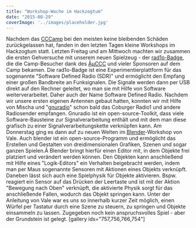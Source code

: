 ```yaml
---
title: "Workshop-Woche im Hackzogtum"
date: "2015-08-29"
coverImage: '../images/placeholder.jpg'
---
```


Nachdem das [CCCamp](https://events.ccc.de/camp/2015/wiki/Main_Page) bei den meisten keine bleibenden Schäden zurückgelassen hat, fanden in den letzten Tagen kleine Workshops im Hackzogtum statt. Letzten Freitag und am Mittwoch machten wir zusammen die ersten Gehversuche mit unserem neuen Spielzeug - der [rad1o-Badge](https://events.ccc.de/camp/2015/wiki/Projects:Rad1o), die die Camp-Besucher dank des [ÂµCCC](http://muc.ccc.de/) und vieler Sponsoren auf dem Camp bekamen. Die rad1o-Badge ist eine Experimentierplattform für das sogenannte "Software Defined Radio (SDR)" und ermöglicht den Empfang einer großen Bandbreite an Funksignalen. Die Signale werden dann per USB direkt auf den Rechner geleitet, wo man sie mit Hilfe von Software weiterverarbeitet. Daher auch der Name Software Defined Radio. Nachdem wir unsere ersten eigenen Antennen gebaut hatten, konnten wir mit Hilfe von Mischa und "[gnuradio](http://gnuradio.org/redmine/projects/gnuradio/wiki)" schon bald das Coburger Radio1 und andere Radiosender empfangen. Gnuradio ist ein open-source-Toolkit, dass viele Software-Bausteine zur Signalverarbeitung enthält und mit dem man diese grafisch zu einer Signalverarbeitungskette verknüpfen kann. Am Donnerstag ging es dann auf zu neuen Welten im [Blender](https://www.blender.org/)\-Workshop von Vale. Auch blender ist ein open-source-Programm und ermöglicht das Erstellen und Gestalten von dreidimensionalen Grafiken, Szenen und sogar ganzen Spielen.Â Blender bringt hierfür einen Editor mit, in dem Objekte frei platziert und verändert werden können. Den Objekten kann anschließend mit Hilfe eines "Logik-Editors" ein Verhalten beigebracht werden, indem man per Maus sogenannte Sensoren mit Aktionen eines Objekts verknüpft. Daneben lässt sich auch eine Spielphysik für Objekte aktivieren. Bspw. reagiert ein Sensor auf das Drücken der Leertaste und ist mit der Aktion "Bewegung nach Oben" verknüpft, die aktivierte Physik sorgt für das anschließende Fallen, wodurch das Objekt springen kann. Unter der Anleitung von Vale war es uns so innerhalb kurzer Zeit möglich, einen Würfel per Tastatur durch eine Szene zu steuern, zu springen und Objekte einsammeln zu lassen. Zugegeben noch kein anspruchsvolles Spiel - aber der Grundstein ist gelegt. \[gallery ids="757,756,766,754"\]
